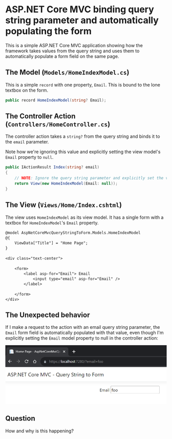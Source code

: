 # ASP.NET Core MVC binding query string parameter and automatically populating the form

This is a simple ASP.NET Core MVC application showing how the framework takes values from the query string and uses them to automatically populate a form field on the same page.

## The Model (`Models/HomeIndexModel.cs`)

This is a simple `record` with one property, `Email`. This is bound to the lone textbox on the form.

```csharp
public record HomeIndexModel(string? Email);
```

## The Controller Action (`Controllers/HomeController.cs`)

The controller action takes a `string?` from the query string and binds it to the `email` parameter.

Note how we're ignoring this value and explicitly setting the view model's `Email` property to `null`.

```csharp
public IActionResult Index(string? email)
{
    // NOTE: Ignore the query string parameter and explicitly set the view model property to null.
    return View(new HomeIndexModel(Email: null));
}
```

## The View (`Views/Home/Index.cshtml`)

The view uses `HomeIndexModel` as its view model. It has a single form with a textbox for `HomeIndexModel`'s `Email` property.

```
@model AspNetCoreMvcQueryStringToForm.Models.HomeIndexModel
@{
    ViewData["Title"] = "Home Page";
}

<div class="text-center">
    
    <form>
        <label asp-for="Email"> Email
            <input type="email" asp-for="Email" />
        </label>
        
    </form>
</div>

```

## The Unexpected behavior

If I make a request to the action with an email query string parameter, the `Email` form field is automatically populated with that value, even though I'm explicitly setting the `Email` model property to null in the controller action:

![Screenshot of the issue described in this README.](images/repro.png)

## Question

How and why is this happening?